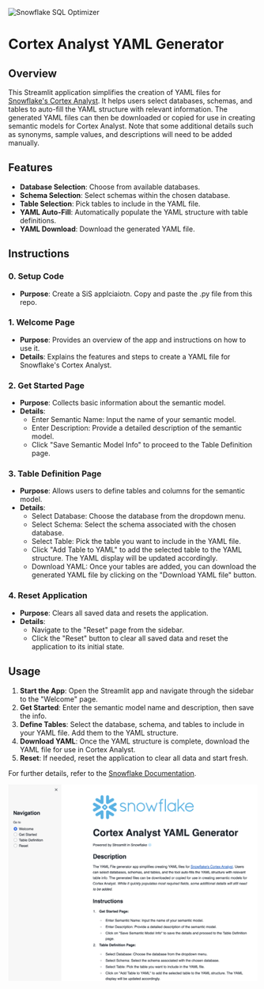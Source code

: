 ![Snowflake SQL Optimizer](https://github.com/Snowflake-Labs/snowflake-demo-streamlit/raw/main/shared_assets/sis-header.jpeg)
# Cortex Analyst YAML Generator

## Overview

This Streamlit application simplifies the creation of YAML files for [Snowflake's Cortex Analyst](https://docs.snowflake.com/LIMITEDACCESS/snowflake-cortex/cortex-analyst-overview#overview). It helps users select databases, schemas, and tables to auto-fill the YAML structure with relevant information. The generated YAML files can then be downloaded or copied for use in creating semantic models for Cortex Analyst. Note that some additional details such as synonyms, sample values, and descriptions will need to be added manually.

## Features

- **Database Selection**: Choose from available databases.
- **Schema Selection**: Select schemas within the chosen database.
- **Table Selection**: Pick tables to include in the YAML file.
- **YAML Auto-Fill**: Automatically populate the YAML structure with table definitions.
- **YAML Download**: Download the generated YAML file.

## Instructions

### 0. Setup Code
- **Purpose**: Create a SiS applciaiotn. Copy and paste the .py file from this repo.
  
### 1. Welcome Page
- **Purpose**: Provides an overview of the app and instructions on how to use it.
- **Details**: Explains the features and steps to create a YAML file for Snowflake's Cortex Analyst.

### 2. Get Started Page
- **Purpose**: Collects basic information about the semantic model.
- **Details**: 
  - Enter Semantic Name: Input the name of your semantic model.
  - Enter Description: Provide a detailed description of the semantic model.
  - Click "Save Semantic Model Info" to proceed to the Table Definition page.

### 3. Table Definition Page
- **Purpose**: Allows users to define tables and columns for the semantic model.
- **Details**:
  - Select Database: Choose the database from the dropdown menu.
  - Select Schema: Select the schema associated with the chosen database.
  - Select Table: Pick the table you want to include in the YAML file.
  - Click "Add Table to YAML" to add the selected table to the YAML structure. The YAML display will be updated accordingly.
  - Download YAML: Once your tables are added, you can download the generated YAML file by clicking on the "Download YAML file" button.

### 4. Reset Application
- **Purpose**: Clears all saved data and resets the application.
- **Details**: 
  - Navigate to the "Reset" page from the sidebar.
  - Click the "Reset" button to clear all saved data and reset the application to its initial state.

## Usage

1. **Start the App**: Open the Streamlit app and navigate through the sidebar to the "Welcome" page.
2. **Get Started**: Enter the semantic model name and description, then save the info.
3. **Define Tables**: Select the database, schema, and tables to include in your YAML file. Add them to the YAML structure.
4. **Download YAML**: Once the YAML structure is complete, download the YAML file for use in Cortex Analyst.
5. **Reset**: If needed, reset the application to clear all data and start fresh.

For further details, refer to the [Snowflake Documentation](https://docs.snowflake.com/LIMITEDACCESS/snowflake-cortex/semantic-model-spec#label-semantic-model-tips).

![Yaml file generator](https://github.com/daniel10lacouture/personal/blob/main/Streamlit%20in%20Snowflake/YAML%20file%20generator/cortex-analyst-yaml-generator.png)
